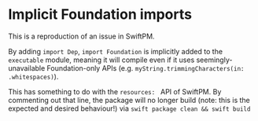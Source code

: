# Implicit Foundation imports

This is a reproduction of an issue in SwiftPM.

By adding `import Dep`, `import Foundation` is implicitly added to the `executable` module, meaning it will compile even if it uses seemingly-unavailable Foundation-only APIs (e.g. `myString.trimmingCharacters(in: .whitespaces)`).

This has something to do with the `resources: ` API of SwiftPM. By commenting out that line, the package will no longer build (note: this is the expected and desired behaviour!) via `swift package clean && swift build`
